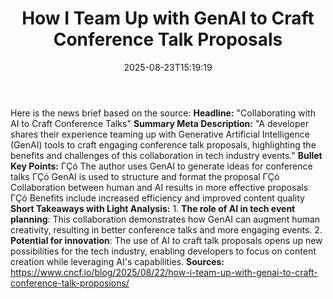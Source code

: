 ﻿---
title: "How I Team Up with GenAI to Craft Conference Talk Proposals"
date: "2025-08-23T15:19:19"
category: "Markets"
summary: ""
slug: "how i team up with genai to craft conference talk proposals"
source_urls:
  - "https://www.cncf.io/blog/2025/08/22/how-i-team-up-with-genai-to-craft-conference-talk-proposals/"
seo:
  title: "How I Team Up with GenAI to Craft Conference Talk Proposals | Hash n Hedge"
  description: ""
  keywords: ["news", "markets", "brief"]
---
Here is the news brief based on the source:  **Headline:** "Collaborating with AI to Craft Conference Talks"  **Summary Meta Description:** "A developer shares their experience teaming up with Generative Artificial Intelligence (GenAI) tools to craft engaging conference talk proposals, highlighting the benefits and challenges of this collaboration in tech industry events."  **Bullet Key Points:**  ΓÇó The author uses GenAI to generate ideas for conference talks ΓÇó GenAI is used to structure and format the proposal ΓÇó Collaboration between human and AI results in more effective proposals ΓÇó Benefits include increased efficiency and improved content quality  **Short Takeaways with Light Analysis:**  1. **The role of AI in tech event planning**: This collaboration demonstrates how GenAI can augment human creativity, resulting in better conference talks and more engaging events. 2. **Potential for innovation**: The use of AI to craft talk proposals opens up new possibilities for the tech industry, enabling developers to focus on content creation while leveraging AI's capabilities.  **Sources:** https://www.cncf.io/blog/2025/08/22/how-i-team-up-with-genai-to-craft-conference-talk-proposions/ 

